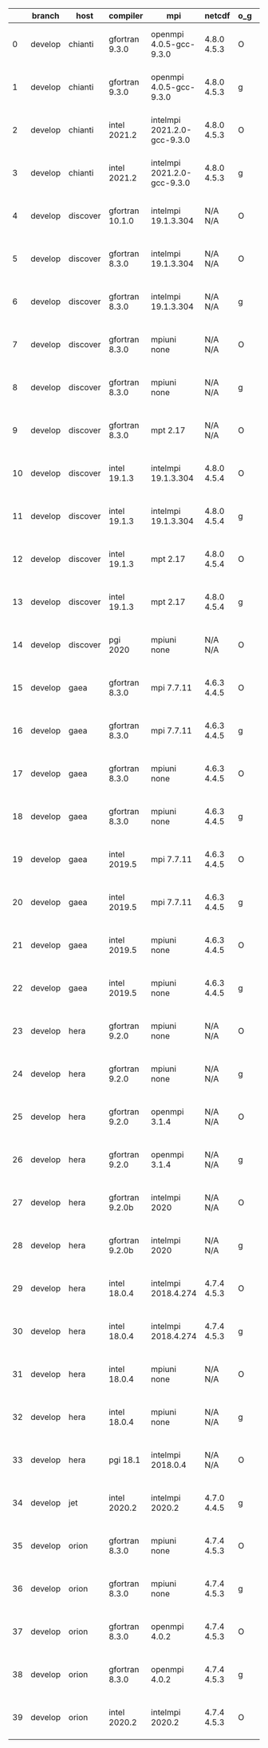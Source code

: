 |    | branch   | host     | compiler        | mpi                         | netcdf      | o_g   | os     | build   | u_pass   | u_fail   | s_pass   | s_fail   | e_pass   | e_fail   | nuopc_pass   | nuopc_fail   | artifacts_hash                                                                                                                                                        | modified                  |
|----|----------|----------|-----------------|-----------------------------|-------------|-------|--------|---------|----------|----------|----------|----------|----------|----------|--------------|--------------|-----------------------------------------------------------------------------------------------------------------------------------------------------------------------|---------------------------|
|  0 | develop  | chianti  | gfortran 9.3.0  | openmpi 4.0.5-gcc-9.3.0     | 4.8.0 4.5.3 | O     | Linux  | pass    | 13269    | 0        | 49       | 0        | 80       | 0        | 50           | 0            | [artifacts](https://github.com/esmf-org/esmf-test-artifacts/tree/b3ccd2c9649289c7a7606e64dc60c36119ee5ff1/develop/chianti/gfortran/9.3.0/O/openmpi/4.0.5-gcc-9.3.0)   | 2022-03-22 01:54:03 -0400 |
|  1 | develop  | chianti  | gfortran 9.3.0  | openmpi 4.0.5-gcc-9.3.0     | 4.8.0 4.5.3 | g     | Linux  | pass    | 13269    | 0        | 49       | 0        | 80       | 0        | 50           | 0            | [artifacts](https://github.com/esmf-org/esmf-test-artifacts/tree/2e81936b98f896ea7ebd3b37b0f98ff9838f75a9/develop/chianti/gfortran/9.3.0/g/openmpi/4.0.5-gcc-9.3.0)   | 2022-03-22 02:48:15 -0400 |
|  2 | develop  | chianti  | intel 2021.2    | intelmpi 2021.2.0-gcc-9.3.0 | 4.8.0 4.5.3 | O     | Linux  | pass    | 13269    | 0        | 49       | 0        | 80       | 0        | 50           | 0            | [artifacts](https://github.com/esmf-org/esmf-test-artifacts/tree/457e5eff4e8864e07f943b9de3b67a8f013be040/develop/chianti/intel/2021.2/O/intelmpi/2021.2.0-gcc-9.3.0) | 2022-03-22 02:22:53 -0400 |
|  3 | develop  | chianti  | intel 2021.2    | intelmpi 2021.2.0-gcc-9.3.0 | 4.8.0 4.5.3 | g     | Linux  | pass    | 13269    | 0        | 49       | 0        | 80       | 0        | 50           | 0            | [artifacts](https://github.com/esmf-org/esmf-test-artifacts/tree/45a49ab7c5cd99de95654ded26fb4cd605ebaace/develop/chianti/intel/2021.2/g/intelmpi/2021.2.0-gcc-9.3.0) | 2022-03-22 03:17:33 -0400 |
|  4 | develop  | discover | gfortran 10.1.0 | intelmpi 19.1.3.304         | N/A N/A     | O     | Linux  | pass    | 13254    | 15       | 49       | 0        | 80       | 0        | 50           | 0            | [artifacts](https://github.com/esmf-org/esmf-test-artifacts/tree/3263686738f128553264973a0dbc733f5a24b927/develop/discover/gfortran/10.1.0/O/intelmpi/19.1.3.304)     | 2022-03-22 02:02:43 -0400 |
|  5 | develop  | discover | gfortran 8.3.0  | intelmpi 19.1.3.304         | N/A N/A     | O     | Linux  | pass    | 13254    | 15       | 49       | 0        | 80       | 0        | 50           | 0            | [artifacts](https://github.com/esmf-org/esmf-test-artifacts/tree/f41e6818c65ca3d2d6c62f6d62c3c2ab101cb622/develop/discover/gfortran/8.3.0/O/intelmpi/19.1.3.304)      | 2022-03-22 02:04:43 -0400 |
|  6 | develop  | discover | gfortran 8.3.0  | intelmpi 19.1.3.304         | N/A N/A     | g     | Linux  | pass    | 13254    | 15       | 49       | 0        | 80       | 0        | 50           | 0            | [artifacts](https://github.com/esmf-org/esmf-test-artifacts/tree/c10c321cc54a6dd7651e7ce4f50e86a3ae695b97/develop/discover/gfortran/8.3.0/g/intelmpi/19.1.3.304)      | 2022-03-22 03:57:10 -0400 |
|  7 | develop  | discover | gfortran 8.3.0  | mpiuni none                 | N/A N/A     | O     | Linux  | pass    | 11742    | 0        | 8        | 0        | 43       | 0        | 0            | 50           | [artifacts](https://github.com/esmf-org/esmf-test-artifacts/tree/66e09703320dbe0e8c9e4e87fd71d31eeba1fff7/develop/discover/gfortran/8.3.0/O/mpiuni/none)              | 2022-03-22 01:55:02 -0400 |
|  8 | develop  | discover | gfortran 8.3.0  | mpiuni none                 | N/A N/A     | g     | Linux  | pass    | 11742    | 0        | 8        | 0        | 43       | 0        | 0            | 50           | [artifacts](https://github.com/esmf-org/esmf-test-artifacts/tree/df7842afeb3064c9c6802a02dbf89d13b5a57211/develop/discover/gfortran/8.3.0/g/mpiuni/none)              | 2022-03-22 04:09:41 -0400 |
|  9 | develop  | discover | gfortran 8.3.0  | mpt 2.17                    | N/A N/A     | O     | Linux  | pass    | 13269    | 0        | 49       | 0        | 80       | 0        | 46           | 4            | [artifacts](https://github.com/esmf-org/esmf-test-artifacts/tree/aeadee7694feb3bdfc019bfe6f8c7c10d2f98756/develop/discover/gfortran/8.3.0/O/mpt/2.17)                 | 2022-03-22 01:57:17 -0400 |
| 10 | develop  | discover | intel 19.1.3    | intelmpi 19.1.3.304         | 4.8.0 4.5.4 | O     | Linux  | pass    | 13269    | 0        | 49       | 0        | 80       | 0        | 50           | 0            | [artifacts](https://github.com/esmf-org/esmf-test-artifacts/tree/5433bb4914e052f0c7a4fca5f0a74b0625c73c4e/develop/discover/intel/19.1.3/O/intelmpi/19.1.3.304)        | 2022-03-22 02:16:43 -0400 |
| 11 | develop  | discover | intel 19.1.3    | intelmpi 19.1.3.304         | 4.8.0 4.5.4 | g     | Linux  | pass    | 13269    | 0        | 49       | 0        | 80       | 0        | 50           | 0            | [artifacts](https://github.com/esmf-org/esmf-test-artifacts/tree/9ff2c5e3a072d545862b407f24b93ec9fed23878/develop/discover/intel/19.1.3/g/intelmpi/19.1.3.304)        | 2022-03-22 02:59:52 -0400 |
| 12 | develop  | discover | intel 19.1.3    | mpt 2.17                    | 4.8.0 4.5.4 | O     | Linux  | pass    | 13269    | 0        | 49       | 0        | 80       | 0        | 50           | 0            | [artifacts](https://github.com/esmf-org/esmf-test-artifacts/tree/464d6cf78b30cd59b49e520c98e101006a0b5201/develop/discover/intel/19.1.3/O/mpt/2.17)                   | 2022-03-22 02:05:42 -0400 |
| 13 | develop  | discover | intel 19.1.3    | mpt 2.17                    | 4.8.0 4.5.4 | g     | Linux  | pass    | 13269    | 0        | 49       | 0        | 80       | 0        | 50           | 0            | [artifacts](https://github.com/esmf-org/esmf-test-artifacts/tree/0dbc6b80ee1a7cc2e1a7d8984ba0150abcdd352f/develop/discover/intel/19.1.3/g/mpt/2.17)                   | 2022-03-22 02:56:27 -0400 |
| 14 | develop  | discover | pgi 2020        | mpiuni none                 | N/A N/A     | O     | Linux  | pass    | 11120    | 622      | 6        | 2        | 40       | 3        | 0            | 50           | [artifacts](https://github.com/esmf-org/esmf-test-artifacts/tree/4332168392eb72478fe3cb64b154d4b2aec3874e/develop/discover/pgi/2020/O/mpiuni/none)                    | 2022-03-22 03:28:54 -0400 |
| 15 | develop  | gaea     | gfortran 8.3.0  | mpi 7.7.11                  | 4.6.3 4.4.5 | O     | Unicos | pass    | 13268    | 1        | 49       | 0        | 80       | 0        | 47           | 3            | [artifacts](https://github.com/esmf-org/esmf-test-artifacts/tree/c11ee4e64df3dd071386a8cb96a95761d6faa542/develop/gaea/gfortran/8.3.0/O/mpi/7.7.11)                   | 2022-03-22 01:59:54 -0400 |
| 16 | develop  | gaea     | gfortran 8.3.0  | mpi 7.7.11                  | 4.6.3 4.4.5 | g     | Unicos | pass    | 13268    | 1        | 49       | 0        | 80       | 0        | 47           | 3            | [artifacts](https://github.com/esmf-org/esmf-test-artifacts/tree/9da4296b73fb59e4a35f26168009cc27f886791b/develop/gaea/gfortran/8.3.0/g/mpi/7.7.11)                   | 2022-03-22 02:55:35 -0400 |
| 17 | develop  | gaea     | gfortran 8.3.0  | mpiuni none                 | 4.6.3 4.4.5 | O     | Unicos | pass    | 11742    | 0        | 8        | 0        | 43       | 0        | 0            | 50           | [artifacts](https://github.com/esmf-org/esmf-test-artifacts/tree/4f73156f1cdfa48e788e70858661fed9cfeba472/develop/gaea/gfortran/8.3.0/O/mpiuni/none)                  | 2022-03-22 01:33:36 -0400 |
| 18 | develop  | gaea     | gfortran 8.3.0  | mpiuni none                 | 4.6.3 4.4.5 | g     | Unicos | pass    | 11742    | 0        | 8        | 0        | 43       | 0        | 0            | 50           | [artifacts](https://github.com/esmf-org/esmf-test-artifacts/tree/0bb3f4b8f723dda0c4632fe6649dd4b965b5da1b/develop/gaea/gfortran/8.3.0/g/mpiuni/none)                  | 2022-03-22 02:29:17 -0400 |
| 19 | develop  | gaea     | intel 2019.5    | mpi 7.7.11                  | 4.6.3 4.4.5 | O     | Unicos | pass    | 13254    | 15       | 49       | 0        | 80       | 0        | 47           | 3            | [artifacts](https://github.com/esmf-org/esmf-test-artifacts/tree/9c877327a51478b810b7c2b1775e368fef461a02/develop/gaea/intel/2019.5/O/mpi/7.7.11)                     | 2022-03-22 01:46:06 -0400 |
| 20 | develop  | gaea     | intel 2019.5    | mpi 7.7.11                  | 4.6.3 4.4.5 | g     | Unicos | pass    | 13254    | 15       | 49       | 0        | 80       | 0        | 47           | 3            | [artifacts](https://github.com/esmf-org/esmf-test-artifacts/tree/9472febafd66f860fe6301773aa7e65150cd0ef6/develop/gaea/intel/2019.5/g/mpi/7.7.11)                     | 2022-03-22 02:20:24 -0400 |
| 21 | develop  | gaea     | intel 2019.5    | mpiuni none                 | 4.6.3 4.4.5 | O     | Unicos | pass    | 11727    | 15       | 8        | 0        | 43       | 0        | 0            | 50           | [artifacts](https://github.com/esmf-org/esmf-test-artifacts/tree/0715da779de3579e4cc1350c075816abdf5ee704/develop/gaea/intel/2019.5/O/mpiuni/none)                    | 2022-03-22 01:32:22 -0400 |
| 22 | develop  | gaea     | intel 2019.5    | mpiuni none                 | 4.6.3 4.4.5 | g     | Unicos | pass    | 11727    | 15       | 8        | 0        | 43       | 0        | 0            | 50           | [artifacts](https://github.com/esmf-org/esmf-test-artifacts/tree/e9a92752b688c20c466db8b226a1dd8aa6398d3c/develop/gaea/intel/2019.5/g/mpiuni/none)                    | 2022-03-22 02:11:34 -0400 |
| 23 | develop  | hera     | gfortran 9.2.0  | mpiuni none                 | N/A N/A     | O     | Linux  | fail    | fail     | fail     | fail     | fail     | fail     | fail     | 0            | 50           | [artifacts](https://github.com/esmf-org/esmf-test-artifacts/tree/37a8c20adbdf83b7d0d8c68699f9e77eb949a2cf/develop/hera/gfortran/9.2.0/O/mpiuni/none)                  | 2022-03-22 05:54:49 +0000 |
| 24 | develop  | hera     | gfortran 9.2.0  | mpiuni none                 | N/A N/A     | g     | Linux  | fail    | fail     | fail     | fail     | fail     | fail     | fail     | 0            | 50           | [artifacts](https://github.com/esmf-org/esmf-test-artifacts/tree/ae7e57ca884db54a68e10415c44607edab8dd021/develop/hera/gfortran/9.2.0/g/mpiuni/none)                  | 2022-03-22 06:03:47 +0000 |
| 25 | develop  | hera     | gfortran 9.2.0  | openmpi 3.1.4               | N/A N/A     | O     | Linux  | fail    | fail     | fail     | fail     | fail     | fail     | fail     | 0            | 50           | [artifacts](https://github.com/esmf-org/esmf-test-artifacts/tree/645f10dbe08c207d3bbd84971d486f3d74981963/develop/hera/gfortran/9.2.0/O/openmpi/3.1.4)                | 2022-03-22 05:54:45 +0000 |
| 26 | develop  | hera     | gfortran 9.2.0  | openmpi 3.1.4               | N/A N/A     | g     | Linux  | fail    | fail     | fail     | fail     | fail     | fail     | fail     | 0            | 50           | [artifacts](https://github.com/esmf-org/esmf-test-artifacts/tree/f42730f3bba7f822c6c8356e4f903e1680a82239/develop/hera/gfortran/9.2.0/g/openmpi/3.1.4)                | 2022-03-22 06:06:22 +0000 |
| 27 | develop  | hera     | gfortran 9.2.0b | intelmpi 2020               | N/A N/A     | O     | Linux  | pass    | 0        | 8807     | 0        | 49       | 0        | 80       | 0            | 50           | [artifacts](https://github.com/esmf-org/esmf-test-artifacts/tree/071aa1809f705f6941551ff92e1cbb314f983bb6/develop/hera/gfortran/9.2.0b/O/intelmpi/2020)               | 2022-03-22 06:24:28 +0000 |
| 28 | develop  | hera     | gfortran 9.2.0b | intelmpi 2020               | N/A N/A     | g     | Linux  | pass    | 0        | 8807     | 0        | 49       | 0        | 80       | 0            | 50           | [artifacts](https://github.com/esmf-org/esmf-test-artifacts/tree/ec8e88f6c2f708e3268bcc7269e180e21693f786/develop/hera/gfortran/9.2.0b/g/intelmpi/2020)               | 2022-03-22 06:36:20 +0000 |
| 29 | develop  | hera     | intel 18.0.4    | intelmpi 2018.4.274         | 4.7.4 4.5.3 | O     | Linux  | pass    | 13269    | 0        | 49       | 0        | 80       | 0        | 50           | 0            | [artifacts](https://github.com/esmf-org/esmf-test-artifacts/tree/fffdbf52c9f95dc58347daf3d0bed50b0ec4704a/develop/hera/intel/18.0.4/O/intelmpi/2018.4.274)            | 2022-03-22 07:02:04 +0000 |
| 30 | develop  | hera     | intel 18.0.4    | intelmpi 2018.4.274         | 4.7.4 4.5.3 | g     | Linux  | pass    | 13269    | 0        | 49       | 0        | 80       | 0        | 50           | 0            | [artifacts](https://github.com/esmf-org/esmf-test-artifacts/tree/7eea435445e4bc016a84f5eb2815ae808397d143/develop/hera/intel/18.0.4/g/intelmpi/2018.4.274)            | 2022-03-22 07:08:10 +0000 |
| 31 | develop  | hera     | intel 18.0.4    | mpiuni none                 | N/A N/A     | O     | Linux  | fail    | fail     | fail     | fail     | fail     | fail     | fail     | 0            | 50           | [artifacts](https://github.com/esmf-org/esmf-test-artifacts/tree/bc671ce8eda998b93c3ca5d3aa4935a1279a8906/develop/hera/intel/18.0.4/O/mpiuni/none)                    | 2022-03-22 05:54:36 +0000 |
| 32 | develop  | hera     | intel 18.0.4    | mpiuni none                 | N/A N/A     | g     | Linux  | fail    | fail     | fail     | fail     | fail     | fail     | fail     | 0            | 50           | [artifacts](https://github.com/esmf-org/esmf-test-artifacts/tree/7266dfdc4e9b81fde804bbe95d799594cae559eb/develop/hera/intel/18.0.4/g/mpiuni/none)                    | 2022-03-22 06:02:29 +0000 |
| 33 | develop  | hera     | pgi 18.1        | intelmpi 2018.0.4           | N/A N/A     | O     | Linux  | fail    | fail     | fail     | fail     | fail     | fail     | fail     | 0            | 50           | [artifacts](https://github.com/esmf-org/esmf-test-artifacts/tree/843cdc59ecc2563920b1ff40967ad5ec4c694e7e/develop/hera/pgi/18.1/O/intelmpi/2018.0.4)                  | 2022-03-22 08:01:40 +0000 |
| 34 | develop  | jet      | intel 2020.2    | intelmpi 2020.2             | 4.7.0 4.4.5 | g     | Linux  | pass    | 13269    | 0        | 49       | 0        | 80       | 0        | 50           | 0            | [artifacts](https://github.com/esmf-org/esmf-test-artifacts/tree/4fcf55d8448d58601c962ecc2a69e1a75c4c9ff1/develop/jet/intel/2020.2/g/intelmpi/2020.2)                 | 2022-03-22 04:57:25 +0000 |
| 35 | develop  | orion    | gfortran 8.3.0  | mpiuni none                 | 4.7.4 4.5.3 | O     | Linux  | pass    | 11742    | 0        | 8        | 0        | 43       | 0        | 0            | 50           | [artifacts](https://github.com/esmf-org/esmf-test-artifacts/tree/3848f518b87aee1d7e57df6df796141254118769/develop/orion/gfortran/8.3.0/O/mpiuni/none)                 | 2022-03-22 02:54:01 -0500 |
| 36 | develop  | orion    | gfortran 8.3.0  | mpiuni none                 | 4.7.4 4.5.3 | g     | Linux  | pass    | 11742    | 0        | 8        | 0        | 43       | 0        | 0            | 50           | [artifacts](https://github.com/esmf-org/esmf-test-artifacts/tree/3331507c3d2b67e29084f0057c88b3d18ab306ca/develop/orion/gfortran/8.3.0/g/mpiuni/none)                 | 2022-03-22 03:12:12 -0500 |
| 37 | develop  | orion    | gfortran 8.3.0  | openmpi 4.0.2               | 4.7.4 4.5.3 | O     | Linux  | pass    | 13269    | 0        | 49       | 0        | 80       | 0        | 50           | 0            | [artifacts](https://github.com/esmf-org/esmf-test-artifacts/tree/403f1b343f83ddd8b58944ff3f7c4cee1c415947/develop/orion/gfortran/8.3.0/O/openmpi/4.0.2)               | 2022-03-22 03:08:06 -0500 |
| 38 | develop  | orion    | gfortran 8.3.0  | openmpi 4.0.2               | 4.7.4 4.5.3 | g     | Linux  | pass    | pending  | pending  | pending  | pending  | pending  | pending  | pending      | pending      | [artifacts](https://github.com/esmf-org/esmf-test-artifacts/tree/860f705d780a32fbde19010ee2860c5aa54c9d38/develop/orion/gfortran/8.3.0/g/openmpi/4.0.2)               | 2022-03-22 02:41:54 -0500 |
| 39 | develop  | orion    | intel 2020.2    | intelmpi 2020.2             | 4.7.4 4.5.3 | O     | Linux  | pass    | pending  | pending  | pending  | pending  | pending  | pending  | pending      | pending      | [artifacts](https://github.com/esmf-org/esmf-test-artifacts/tree/6686e5798cdff251cc15299c9011a9c1a5c6efb9/develop/orion/intel/2020.2/O/intelmpi/2020.2)               | 2022-03-22 02:32:49 -0500 |